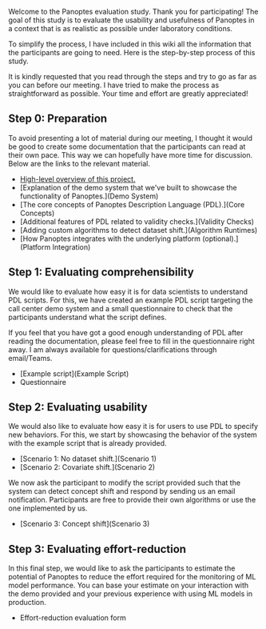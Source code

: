 Welcome to the Panoptes evaluation study. Thank you for participating! The goal of this study is to evaluate the usability and usefulness of Panoptes in a context that is as realistic as possible under laboratory conditions.

To simplify the process, I have included in this wiki all the information that the participants are going to need. Here is the step-by-step process of this study.

It is kindly requested that you read through the steps and try to go as far as you can before our meeting. I have tried to make the process as straightforward as possible. Your time and effort are greatly appreciated!

## Step 0: Preparation
To avoid presenting a lot of material during our meeting, I thought it would be good to create some documentation that the participants can read at their own pace. This way we can hopefully have more time for discussion. Below are the links to the relevant material.
- [High-level overview of this project.](Introduction)
- [Explanation of the demo system that we've built to showcase the functionality of Panoptes.](Demo System)
- [The core concepts of Panoptes Description Language (PDL).](Core Concepts)
- [Additional features of PDL related to validity checks.](Validity Checks)
- [Adding custom algorithms to detect dataset shift.](Algorithm Runtimes)
- [How Panoptes integrates with the underlying platform (optional).](Platform Integration)

## Step 1: Evaluating comprehensibility
We would like to evaluate how easy it is for data scientists to understand PDL scripts. For this, we have created an example PDL script targeting the call center demo system and a small questionnaire to check that the participants understand what the script defines.

If you feel that you have got a good enough understanding of PDL after reading the documentation, please feel free to fill in the questionnaire right away. I am always available for questions/clarifications through email/Teams. 
- [Example script](Example Script)
- Questionnaire

## Step 2: Evaluating usability
We would also like to evaluate how easy it is for users to use PDL to specify new behaviors. For this, we start by showcasing the behavior of the system with the example script that is already provided.

- [Scenario 1: No dataset shift.](Scenario 1)
- [Scenario 2: Covariate shift.](Scenario 2)

We now ask the participant to modify the script provided such that the system can detect concept shift and respond by sending us an email notification. Participants are free to provide their own algorithms or use the one implemented by us.
- [Scenario 3: Concept shift](Scenario 3)

## Step 3: Evaluating effort-reduction
In this final step, we would like to ask the participants to estimate the potential of Panoptes to reduce the effort required for the monitoring of ML model performance. You can base your estimate on your interaction with the demo provided and your previous experience with using ML models in production.
- Effort-reduction evaluation form